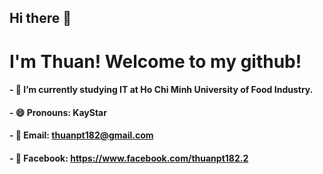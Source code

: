 ## Hi there 👋
# I'm Thuan! Welcome to my github!

#### - 🌱 I’m currently studying IT at Ho Chi Minh University of Food Industry.

#### - 😄 Pronouns: KayStar

#### - 💬 Email: thuanpt182@gmail.com

#### - 💬 Facebook: https://www.facebook.com/thuanpt182.2 

<!--
**KayStar645/KayStar645** is a ✨ _special_ ✨ repository because its `README.md` (this file) appears on your GitHub profile.

Here are some ideas to get you started:

- 🔭 I’m currently working on ...
- 🌱 I’m currently studying IT at Ho Chi Minh University of Food Industry.
- 👯 I’m looking to collaborate on ...
- 🤔 I’m looking for help with ...
- 💬 Ask me about ...
- 📫 How to reach me: ...
- 😄 Pronouns: KayStar
- ⚡ Fun fact: ...
-->
